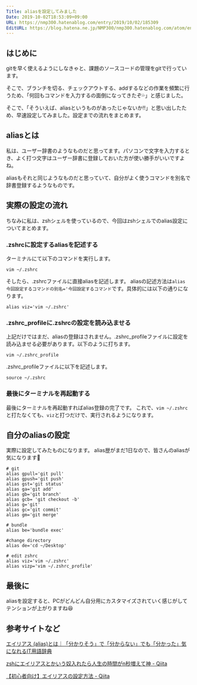```yaml
---
Title: aliasを設定してみました
Date: 2019-10-02T18:53:09+09:00
URL: https://nmp300.hatenablog.com/entry/2019/10/02/185309
EditURL: https://blog.hatena.ne.jp/NMP300/nmp300.hatenablog.com/atom/entry/26006613443777117
---
```


## はじめに
gitを早く使えるようにしなきゃと、課題のソースコードの管理をgitで行っています。

そこで、ブランチを切る、チェックアウトする、addするなどの作業を頻繁に行うため、「何回もコマンドを入力するの面倒になってきたぞ💦」と感じました。

そこで、「そういえば、aliasというものがあったじゃないか‼️」と思い出したため、早速設定してみました。設定までの流れをまとめます。

## aliasとは
私は、ユーザー辞書のようなものだと思ってます。パソコンで文字を入力するとき、よく打つ文字はユーザー辞書に登録しておいた方が使い勝手がいいですよね。

aliasもそれと同じようなものだと思っていて、自分がよく使うコマンドを別名で辞書登録するようなものです。

## 実際の設定の流れ

ちなみに私は、zshシェルを使っているので、今回はzshシェルでのalias設定についてまとめます。

### .zshrcに設定するaliasを記述する

ターミナルにて以下のコマンドを実行します。
```
vim ~/.zshrc
```

そしたら、.zshrcファイルに直接aliasを記述します。
aliasの記述方法は`alias 今回設定するコマンドの別名='今回設定するコマンド`です。具体的には以下の通りになります。
```
alias viz='vim ~/.zshrc'
```


### .zshrc_profileに.zshrcの設定を読み込ませる

上記だけではまだ、aliasの登録はされません。.zshrc_profileファイルに設定を読み込ませる必要があります。以下のように打ちます。

```
vim ~/.zshrc_profile
```

.zshrc_profileファイルに以下を記述します。
```
source ~/.zshrc
```

### 最後にターミナルを再起動する

最後にターミナルを再起動すればalias登録の完了です。
これで、`vim ~/.zshrc`と打たなくても、`viz`と打つだけで、実行されるようになります。

## 自分のaliasの設定

実際に設定してみたものになります。
alias歴がまだ1日なので、皆さんのaliasが気になります👀

```
# git
alias gpull='git pull'
alias gpush='git push'
alias gst='git status'
alias ga='git add'
alias gb='git branch'
alias gcb= 'git checkout -b'
alias g='git'
alias gc='git commit'
alias gm='git merge'

# bundle
alias be='bundle exec'

#change directory
alias de='cd ~/Desktop'

# edit zshrc
alias viz='vim ~/.zshrc'
alias vizp='vim ~/.zshrc_profile'
```

## 最後に
aliasを設定すると、PCがどんどん自分用にカスタマイズされていく感じがしてテンションが上がりますね😆


## 参考サイトなど
[エイリアス \(alias\)とは｜「分かりそう」で「分からない」でも「分かった」気になれるIT用語辞典](https://wa3.i-3-i.info/word1149.html)

[zshにエイリアスとかいう奴入れたら人生の時間がn秒増えて神 \- Qiita](https://qiita.com/Ancient_Scapes/items/abfb0673aa5df3274fc6)

[【初心者向け】エイリアスの設定方法 \- Qiita](https://qiita.com/yutat93/items/b5bb9c0366f21bcbea62)
